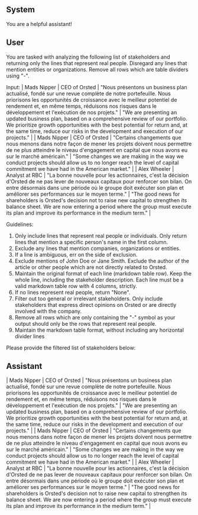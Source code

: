 ## System

You are a helpful assistant!

## User


You are tasked with analyzing the following list of stakeholders and returning only the lines that represent real people. Disregard any lines that mention entities or organizations. Remove all rows which are table dividers using "-".

Input:
| Mads Nipper | CEO of Orsted | "Nous présentons un business plan actualisé, fondé sur une revue complète de notre portefeuille. Nous priorisons les opportunités de croissance avec le meilleur potentiel de rendement et, en même temps, réduisons nos risques dans le développement et l'exécution de nos projets." | "We are presenting an updated business plan, based on a comprehensive review of our portfolio. We prioritize growth opportunities with the best potential for return and, at the same time, reduce our risks in the development and execution of our projects." |
| Mads Nipper | CEO of Orsted | "Certains changements que nous menons dans notre façon de mener les projets doivent nous permettre de ne plus atteindre le niveau d'engagement en capital que nous avons eu sur le marché américain." | "Some changes we are making in the way we conduct projects should allow us to no longer reach the level of capital commitment we have had in the American market." |
| Alex Wheeler | Analyst at RBC | "La bonne nouvelle pour les actionnaires, c'est la décision d'Orsted de ne pas lever de nouveaux capitaux pour renforcer son bilan. On entre désormais dans une période où le groupe doit exécuter son plan et améliorer ses performances sur le moyen terme." | "The good news for shareholders is Orsted's decision not to raise new capital to strengthen its balance sheet. We are now entering a period where the group must execute its plan and improve its performance in the medium term." |

Guidelines:
1. Only include lines that represent real people or individuals. Only return lines that mention a specific person's name in the first column.
2. Exclude any lines that mention companies, organizations or entities.
3. If a line is ambiguous, err on the side of exclusion.
4. Exclude mentions of John Doe or Jane Smith. Exclude the author of the article or other people which are not directly related to Orsted.
5. Maintain the original format of each line (markdown table row). Keep the whole line, including the stakeholder description. Each line must be a valid markdown table row with 4 columns, strictly.
6. If no lines represent real people, return "None".
7. Filter out too general or irrelevant stakeholders. Only include stakeholders that express direct opinions on Orsted or are directly involved with the company.
8. Remove all rows which are only containing the "-" symbol as your output should only be the rows that represent real people.
9. Maintain the markdown table format, without including any horizontal divider lines

Please provide the filtered list of stakeholders below:
        

## Assistant

| Mads Nipper | CEO of Orsted | "Nous présentons un business plan actualisé, fondé sur une revue complète de notre portefeuille. Nous priorisons les opportunités de croissance avec le meilleur potentiel de rendement et, en même temps, réduisons nos risques dans le développement et l'exécution de nos projets." | "We are presenting an updated business plan, based on a comprehensive review of our portfolio. We prioritize growth opportunities with the best potential for return and, at the same time, reduce our risks in the development and execution of our projects." |
| Mads Nipper | CEO of Orsted | "Certains changements que nous menons dans notre façon de mener les projets doivent nous permettre de ne plus atteindre le niveau d'engagement en capital que nous avons eu sur le marché américain." | "Some changes we are making in the way we conduct projects should allow us to no longer reach the level of capital commitment we have had in the American market." |
| Alex Wheeler | Analyst at RBC | "La bonne nouvelle pour les actionnaires, c'est la décision d'Orsted de ne pas lever de nouveaux capitaux pour renforcer son bilan. On entre désormais dans une période où le groupe doit exécuter son plan et améliorer ses performances sur le moyen terme." | "The good news for shareholders is Orsted's decision not to raise new capital to strengthen its balance sheet. We are now entering a period where the group must execute its plan and improve its performance in the medium term." |

